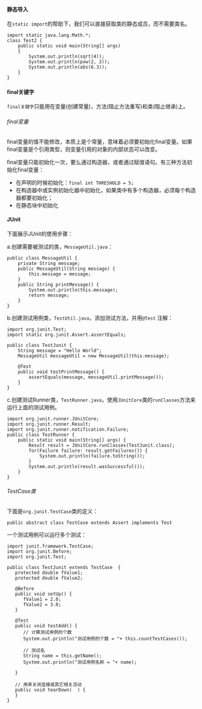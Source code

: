 #### 静态导入

在`static import`的帮助下，我们可以直接获取类的静态成员，而不需要类名。

```
import static java.lang.Math.*; 
class Test2 { 
    public static void main(String[] args) 
    { 
        System.out.println(sqrt(4)); 
        System.out.println(pow(2, 2)); 
        System.out.println(abs(6.3)); 
    } 
} 
```



#### final关键字



`final关键字`只能用在变量(创建常量)，方法(阻止方法重写)和类(阻止继承)上。



###### final变量

final变量的值不能修改，本质上是个常量，意味着必须要初始化final变量。如果final变量是个引用类型，则变量引用的对象的内部状态可以改变。

final变量只能初始化一次，要么通过构造器，或者通过赋值语句。有三种方法初始化final变量：



* 在声明的时候初始化：`final int THRESHOLD = 5;`
* 在构造器中或实例初始化器中初始化，如果类中有多个构造器，必须每个构造器都要初始化；
* 在静态块中初始化

#### JUnit

下面展示JUnit的使用步骤：

a.创建需要被测试的类，`MessageUtil.java`：

```
public class MessageUtil {
	private String message;
	public MessageUtil(String message) {
		this.message = message;
	}
	public String printMessage() {
		System.out.println(this.message);
		return message;
	}
}
```

b.创建测试用例类，`TestUtil.java`，添加测试方法，并用`@Test` 注解：

```
import org.junit.Test;
import static org.junit.Assert.assertEquals;

public class TestJunit {
	String message = "Hello World";
	MessageUtil messageUtil = new MessageUtil(this.message);
	
	@Test
	public void testPrintMessage() {
		assertEquals(message, messageUtil.printMessage());
	}
}
```

c.创建测试Runner类，`TestRunner.java`，使用`JUnitCore`类的`runClasses`方法来运行上面的测试用例。

```
import org.junit.runner.JUnitCore;
import org.junit.runner.Result;
import org.junit.runner.notification.Failure;
public class TestRunner {
	public static void main(String[] args) {
		Result result = JUnitCore.runClasses(TestJunit.class);
		for(Failure failure: result.getFailures()) {
			System.out.println(failure.toString());
		}
		System.out.println(result.wasSuccessful());
	}
}
```

###### TestCase类

下面是`org.junit.TestCase`类的定义：

```
public abstract class TestCase extends Assert implements Test
```

一个测试用例可以运行多个测试：

```
import junit.framework.TestCase;
import org.junit.Before;
import org.junit.Test;

public class TestJunit extends TestCase  {
   protected double fValue1;
   protected double fValue2;
   
   @Before 
   public void setUp() {
      fValue1 = 2.0;
      fValue2 = 3.0;
   }
	
   @Test
   public void testAdd() {
      // 计算测试用例的个数
      System.out.println("测试用例的个数 = "+ this.countTestCases());
		
      // 测试名
      String name = this.getName();
      System.out.println("测试用例名称 = "+ name);

   }
	
   // 用来关闭连接或其它相关活动
   public void tearDown(  ) {
   }
}
```



